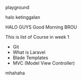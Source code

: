 playground

halo
ketinggalan

HALO GUYS Good Morning BROU

This is list of Course in week 1

- Git 
- What is Laravel
- Blade Templates
- MVC (Model View Controller)

mhahaha
